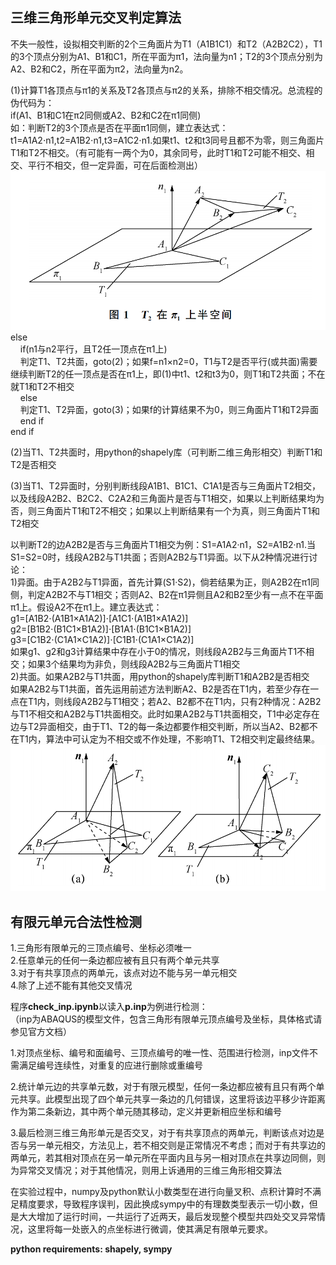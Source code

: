 ## 三维三角形单元交叉判定算法
不失一般性，设拟相交判断的2个三角面片为T1（A1B1C1）和T2（A2B2C2），T1的3个顶点分别为A1、B1和C1，所在平面为π1，法向量为n1；T2的3个顶点分别为A2、B2和C2，所在平面为π2，法向量为n2。

(1)计算T1各顶点与π1的关系及T2各顶点与π2的关系，排除不相交情况。总流程的伪代码为：<br>
if(A1、B1和C1在π2同侧或A2、B2和C2在π1同侧)<br>
如：判断T2的3个顶点是否在平面π1同侧，建立表达式：t1=A1A2⋅n1,t2=A1B2⋅n1,t3=A1C2⋅n1.如果t1、t2和t3同号且都不为零，则三角面片T1和T2不相交。（有可能有一两个为0，其余同号，此时T1和T2可能不相交、相交、平行不相交，但一定异面，可在后面检测出）<br>
![a](https://github.com/WillongWANG/Stress-strain-analysis-software-based-on-finite-element-method-copyrighted-/blob/main/3D%20triangle%20element%20intersection%20detection%20algorithm/image1.png)<br>
else<br>
&nbsp;&nbsp;&nbsp;&nbsp;if(n1与n2平行，且T2任一顶点在π1上)<br>
&nbsp;&nbsp;&nbsp;&nbsp;判定T1、T2共面，goto(2)；如果f=n1×n2=0，T1与T2是否平行(或共面)需要继续判断T2的任一顶点是否在π1上，即(1)中t1、t2和t3为0，则T1和T2共面；不在就T1和T2不相交<br>
&nbsp;&nbsp;&nbsp;&nbsp;else<br>
&nbsp;&nbsp;&nbsp;&nbsp;判定T1、T2异面，goto(3)；如果f的计算结果不为0，则三角面片T1和T2异面<br>
&nbsp;&nbsp;&nbsp;&nbsp;end if<br>
end if<br>

(2)当T1、T2共面时，用python的shapely库（可判断二维三角形相交）判断T1和T2是否相交

(3)当T1、T2异面时，分别判断线段A1B1、B1C1、C1A1是否与三角面片T2相交，以及线段A2B2、B2C2、C2A2和三角面片是否与T1相交，如果以上判断结果均为否，则三角面片T1和T2不相交；如果以上判断结果有一个为真，则三角面片T1和T2相交

以判断T2的边A2B2是否与三角面片T1相交为例：S1=A1A2·n1，S2=A1B2·n1.当S1=S2=0时，线段A2B2与T1共面；否则A2B2与T1异面。以下从2种情况进行讨论：<br>
1)异面。由于A2B2与T1异面，首先计算(S1·S2)，倘若结果为正，则A2B2在π1同侧，判定A2B2不与T1相交；否则A2、B2在π1异侧且A2和B2至少有一点不在平面π1上。假设A2不在π1上。建立表达式：<br>
g1=[A1B2⋅(A1B1×A1A2)]⋅[A1C1⋅(A1B1×A1A2)]<br>
g2=[B1B2⋅(B1C1×B1A2)]⋅[B1A1⋅(B1C1×B1A2)]<br>
g3=[C1B2⋅(C1A1×C1A2)]⋅[C1B1⋅(C1A1×C1A2)]<br>
如果g1、g2和g3计算结果中存在小于0的情况，则线段A2B2与三角面片T1不相交；如果3个结果均为非负，则线段A2B2与三角面片T1相交<br>
2)共面。如果A2B2与T1共面，用python的shapely库判断T1和A2B2是否相交<br>
如果A2B2与T1共面，首先运用前述方法判断A2、B2是否在T1内，若至少存在一点在T1内，则线段A2B2与T1相交；若A2、B2都不在T1内，只有2种情况：A2B2与T1不相交和A2B2与T1共面相交。此时如果A2B2与T1共面相交，T1中必定存在边与T2异面相交，由于T1、T2的每一条边都要作相交判断，所以当A2、B2都不在T1内，算法中可认定为不相交或不作处理，不影响T1、T2相交判定最终结果。<br>
![a](https://github.com/WillongWANG/Stress-strain-analysis-software-based-on-finite-element-method-copyrighted-/blob/main/3D%20triangle%20element%20intersection%20detection%20algorithm/image2.png)


## 有限元单元合法性检测
1.三角形有限单元的三顶点编号、坐标必须唯一<br>
2.任意单元的任何一条边都应被有且只有两个单元共享<br>
3.对于有共享顶点的两单元，该点对边不能与另一单元相交<br>
4.除了上述不能有其他交叉情况

程序**check_inp.ipynb**以读入**p.inp**为例进行检测：<br>
（inp为ABAQUS的模型文件，包含三角形有限单元顶点编号及坐标，具体格式请参见官方文档）

1.对顶点坐标、编号和面编号、三顶点编号的唯一性、范围进行检测，inp文件不需满足编号连续性，对重复的应进行删除或重编号

2.统计单元边的共享单元数，对于有限元模型，任何一条边都应被有且只有两个单元共享。此模型出现了四个单元共享一条边的几何错误，这里将该边平移少许距离作为第二条新边，其中两个单元随其移动，定义并更新相应坐标和编号

3.最后检测三维三角形单元是否交叉，对于有共享顶点的两单元，判断该点对边是否与另一单元相交，方法见上，若不相交则是正常情况不考虑；而对于有共享边的两单元，若其相对顶点在另一单元所在平面内且与另一相对顶点在共享边同侧，则为异常交叉情况；对于其他情况，则用上诉通用的三维三角形相交算法

在实验过程中，numpy及python默认小数类型在进行向量叉积、点积计算时不满足精度要求，导致程序误判，因此换成sympy中的有理数类型表示一切小数，但是大大增加了运行时间，一共运行了近两天，最后发现整个模型共四处交叉异常情况，这里将每一处嵌入的点坐标进行微调，使其满足有限单元要求。

**python requirements: shapely, sympy**
